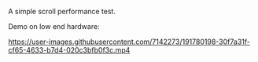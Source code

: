 A simple scroll performance test.

Demo on low end hardware: 

https://user-images.githubusercontent.com/7142273/191780198-30f7a31f-cf65-4633-b7d4-020c3bfb0f3c.mp4

